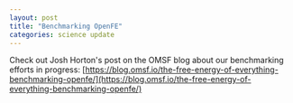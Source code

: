 ```yaml
---
layout: post
title: "Benchmarking OpenFE"
categories: science update
---
```


Check out Josh Horton's post on the OMSF blog about our benchmarking efforts in progress: [https://blog.omsf.io/the-free-energy-of-everything-benchmarking-openfe/](https://blog.omsf.io/the-free-energy-of-everything-benchmarking-openfe/)
